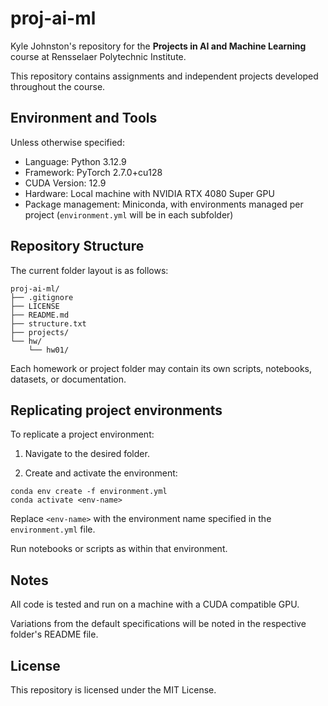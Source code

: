 # proj-ai-ml

Kyle Johnston's repository for the **Projects in AI and Machine Learning** course at Rensselaer Polytechnic Institute.

This repository contains assignments and independent projects developed throughout the course.

## Environment and Tools

Unless otherwise specified:

- Language: Python 3.12.9  
- Framework: PyTorch 2.7.0+cu128  
- CUDA Version: 12.9  
- Hardware: Local machine with NVIDIA RTX 4080 Super GPU  
- Package management: Miniconda, with environments managed per project (`environment.yml` will be in each subfolder)

## Repository Structure

The current folder layout is as follows:

```
proj-ai-ml/
├── .gitignore
├── LICENSE
├── README.md
├── structure.txt
├── projects/
└── hw/
    └── hw01/
```

Each homework or project folder may contain its own scripts, notebooks, datasets, or documentation.

## Replicating project environments

To replicate a project environment:

1. Navigate to the desired folder.

2. Create and activate the environment:

```
conda env create -f environment.yml
conda activate <env-name>
```
Replace `<env-name>` with the environment name specified in the `environment.yml` file.

Run notebooks or scripts as within that environment.

## Notes
All code is tested and run on a machine with a CUDA compatible GPU.

Variations from the default specifications will be noted in the respective folder's README file.

## License
This repository is licensed under the MIT License.